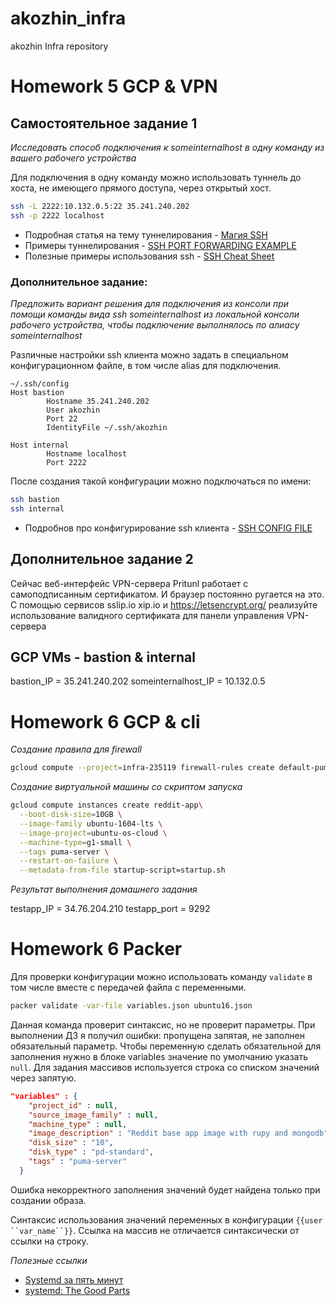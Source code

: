 # akozhin_infra
akozhin Infra repository

# Homework 5 GCP & VPN

## Самостоятельное задание 1

_Исследовать способ подключения к someinternalhost в одну команду из вашего рабочего устройства_

Для подключения в одну команду можно использовать туннель до хоста, не имеющего прямого доступа, через открытый хост.
```bash
ssh -L 2222:10.132.0.5:22 35.241.240.202
ssh -p 2222 localhost
```

- Подробная статья на тему туннелирования - [Магия SSH](https://habr.com/ru/post/331348/)
- Примеры туннелирования - [SSH PORT FORWARDING EXAMPLE](https://www.ssh.com/ssh/tunneling/example)
- Полезные примеры использования ssh - [SSH Cheat Sheet](http://pentestmonkey.net/cheat-sheet/ssh-cheat-sheet)

### Дополнительное задание:
_Предложить вариант решения для подключения из консоли при помощи команды вида ssh someinternalhost из локальной консоли рабочего устройства, чтобы подключение выполнялось по
алиасу someinternalhost_

Различные настройки ssh клиента можно задать в специальном конфигурационном файле, в том числе alias для подключения. 

```
~/.ssh/config
Host bastion
		Hostname 35.241.240.202
		User akozhin
		Port 22
		IdentityFile ~/.ssh/akozhin		

Host internal
		Hostname localhost
		Port 2222
```

После создания такой конфигурации можно подключаться по имени:
```bash
ssh bastion
ssh internal
```

- Подробнов про конфигурирование ssh клиента - [SSH CONFIG FILE](https://www.ssh.com/ssh/config/)

## Дополнительное задание 2

Сейчас веб-интерфейс VPN-сервера Pritunl работает с самоподписанным сертификатом. И браузер постоянно ругается на это.
С помощью сервисов sslip.io xip.io и https://letsencrypt.org/ реализуйте использование валидного сертификата для панели управления VPN-сервера


## GCP VMs - bastion & internal
bastion_IP = 35.241.240.202 
someinternalhost_IP = 10.132.0.5

# Homework 6 GCP & cli

*Создание правила для firewall*
```bash
gcloud compute --project=infra-235119 firewall-rules create default-puma-server-1 --direction=INGRESS --priority=1000 --network=default --action=ALLOW --rules=tcp:9292 --source-ranges=0.0.0.0/0 --target-tags=puma-serve
```

*Создание виртуальной машины со скриптом запуска*

```bash
gcloud compute instances create reddit-app\
  --boot-disk-size=10GB \
  --image-family ubuntu-1604-lts \
  --image-project=ubuntu-os-cloud \
  --machine-type=g1-small \
  --tags puma-server \
  --restart-on-failure \
  --metadata-from-file startup-script=startup.sh
```

*Результат выполнения домашнего задания*

testapp_IP = 34.76.204.210
testapp_port = 9292


# Homework 6 Packer

Для проверки конфигурации можно использовать команду `validate` в том числе вместе с передачей файла с переменными.

```bash
packer validate -var-file variables.json ubuntu16.json
```

Данная команда проверит синтаксис, но не проверит параметры. При выполнении ДЗ я получил ошибки: пропущена запятая, не заполнен обязательный параметр.
Чтобы переменную сделать обязательной для заполнения нужно в блоке variables значение по умолчанию указать `null`.  Для задания массивов используется строка со списком значений через запятую.

```JSON
"variables" : {
    "project_id" : null,
    "source_image_family" : null,
    "machine_type" : null,
    "image_description" : "Reddit base app image with rupy and mongodb",
    "disk_size" : "10",
    "disk_type" : "pd-standard",
    "tags" : "puma-server"
  }
  ```
Ошибка некорректного заполнения значений будет найдена только при создании образа.

Синтаксис использования значений переменных в конфигурации `{{user ``var_name``}}`. Ссылка на массив не отличается синтаксически от ссылки на строку.

*Полезные ссылки*

- [Systemd за пять минут](https://habr.com/ru/company/southbridge/blog/255845/)
- [systemd: The Good Parts](https://www.hashicorp.com/resources/systemd-the-good-parts)
